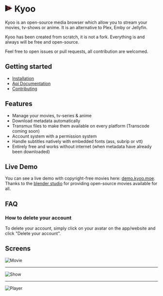 # <img width="24px" src="./icons/icon-256x256.png" alt="Kyoo"> Kyoo

Kyoo is an open-source media browser which allow you to stream your movies, tv-shows or anime.
It is an alternative to Plex, Emby or Jellyfin.

Kyoo has been created from scratch, it is not a fork. Everything is and always will be free and open-source.

Feel free to open issues or pull requests, all contribution are welcomed.

## Getting started

- [Installation](./INSTALLING.md)
- [Api Documentation](https://demo.kyoo.moe/redoc)
- [Contributing](./CONTRIBUTING.md)

## Features
 - Manage your movies, tv-series & anime
 - Download metadata automatically
 - Transmux files to make them available on every platform (Transcode coming soon)
 - Account system with a permission system
 - Handle subtitles natively with embedded fonts (ass, subrip or vtt)
 - Entirely free and works without internet (when metadata have already been downloaded)

## Live Demo

You can see a live demo with copyright-free movies here: [demo.kyoo.moe](https://demo.kyoo.moe).
Thanks to the [blender studio](https://www.blender.org/about/studio/) for providing open-source movies available for all.

## FAQ

### How to delete your account

To delete your account, simply click on your avatar on the app/website and click "Delete your account".

## Screens

![Movie](https://raw.githubusercontent.com/zoriya/kyoo/screens/movie.png)
- - -
![Show](https://raw.githubusercontent.com/zoriya/kyoo/screens/show.png)
- - -
![Player](https://raw.githubusercontent.com/zoriya/kyoo/screens/player.png)

